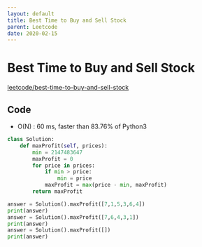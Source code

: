 ```yaml
---
layout: default
title: Best Time to Buy and Sell Stock
parent: Leetcode
date: 2020-02-15
---
```


# Best Time to Buy and Sell Stock

[leetcode/best-time-to-buy-and-sell-stock](https://www.leetcode.com/problems/best-time-to-buy-and-sell-stock/)

## Code

- O(N) : 60 ms, faster than 83.76% of Python3 

```python
class Solution:
    def maxProfit(self, prices):
        min = 2147483647
        maxProfit = 0
        for price in prices:
            if min > price:
                min = price
            maxProfit = max(price - min, maxProfit)
        return maxProfit

answer = Solution().maxProfit([7,1,5,3,6,4])
print(answer)
answer = Solution().maxProfit([7,6,4,3,1])
print(answer)
answer = Solution().maxProfit([])
print(answer)
```